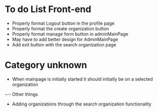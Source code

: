 # To do List Front-end
* Properly format Logout button in the profile page
* Properly format the create organization button
* Properly format manage form button in adminMainPage
* May have to add better design for AdminMainPage
* Add exit button with the search organization page

# Category unknown
* When mainpage is initially started it should initially be on a selected organization

--- Other things
* Adding organizations through the search organization functionality
